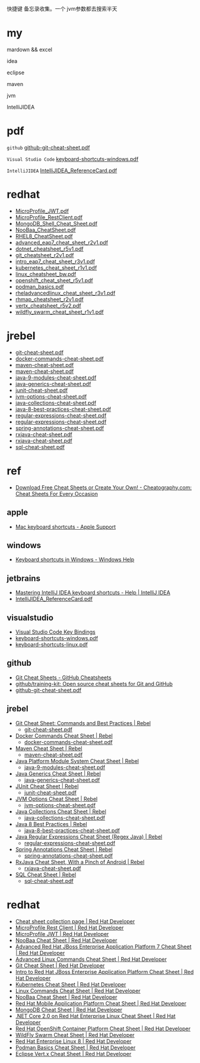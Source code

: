 快捷键 备忘录收集。一个 jvm参数都去搜索半天 


# my 
mardown && excel

idea

eclipse

maven 


jvm

IntelliJIDEA





# pdf
 
`github` [github-git-cheat-sheet.pdf](resources/github/github-git-cheat-sheet.pdf)

`Visual Studio Code` [keyboard-shortcuts-windows.pdf](resources/visualstudio/keyboard-shortcuts-windows.pdf)

`IntelliJIDEA` [IntelliJIDEA_ReferenceCard.pdf](resources/jetbrains/IntelliJIDEA_ReferenceCard.pdf)


# redhat
- [MicroProfile_JWT.pdf](resources/redhat/MicroProfile_JWT.pdf)
- [MicroProfile_RestClient.pdf](resources/redhat/MicroProfile_RestClient.pdf)
- [MongoDB_Shell_Cheat_Sheet.pdf](resources/redhat/MongoDB_Shell_Cheat_Sheet.pdf)
- [NooBaa_CheatSheet.pdf](resources/redhat/NooBaa_CheatSheet.pdf)
- [RHEL8_CheatSheet.pdf](resources/redhat/RHEL8_CheatSheet.pdf)
- [advanced_eap7_cheat_sheet_r2v1.pdf](resources/redhat/advanced_eap7_cheat_sheet_r2v1.pdf)
- [dotnet_cheatsheet_r5v1.pdf](resources/redhat/dotnet_cheatsheet_r5v1.pdf)
- [git_cheatsheet_r2v1.pdf](resources/redhat/git_cheatsheet_r2v1.pdf)
- [intro_eap7_cheat_sheet_r3v1.pdf](resources/redhat/intro_eap7_cheat_sheet_r3v1.pdf)
- [kubernetes_cheat_sheet_r1v1.pdf](resources/redhat/kubernetes_cheat_sheet_r1v1.pdf)
- [linux_cheatsheet_bw.pdf](resources/redhat/linux_cheatsheet_bw.pdf)
- [openshift_cheat_sheet_r5v1.pdf](resources/redhat/openshift_cheat_sheet_r5v1.pdf)
- [podman_basics.pdf](resources/redhat/podman_basics.pdf)
- [rheladvancedlinux_cheat_sheet_r3v1.pdf](resources/redhat/rheladvancedlinux_cheat_sheet_r3v1.pdf)
- [rhmap_cheatsheet_r2v1.pdf](resources/redhat/rhmap_cheatsheet_r2v1.pdf)
- [vertx_cheatsheet_r5v2.pdf](resources/redhat/vertx_cheatsheet_r5v2.pdf)
- [wildfly_swarm_cheat_sheet_r1v1.pdf](resources/redhat/wildfly_swarm_cheat_sheet_r1v1.pdf)

# jrebel
- [git-cheat-sheet.pdf](resources/jrebel/git-cheat-sheet.pdf)
- [docker-commands-cheat-sheet.pdf](resources/jrebel/docker-commands-cheat-sheet.pdf)
- [maven-cheat-sheet.pdf](resources/jrebel/maven-cheat-sheet.pdf)
- [maven-cheat-sheet.pdf](resources/jrebel/maven-cheat-sheet.pdf)
- [java-9-modules-cheat-sheet.pdf](resources/jrebel/java-9-modules-cheat-sheet.pdf)
- [java-generics-cheat-sheet.pdf](resources/jrebel/java-generics-cheat-sheet.pdf)
- [junit-cheat-sheet.pdf](resources/jrebel/junit-cheat-sheet.pdf)
- [jvm-options-cheat-sheet.pdf](resources/jrebel/jvm-options-cheat-sheet.pdf)
- [java-collections-cheat-sheet.pdf](resources/jrebel/java-collections-cheat-sheet.pdf)
- [java-8-best-practices-cheat-sheet.pdf](resources/jrebel/java-8-best-practices-cheat-sheet.pdf)
- [regular-expressions-cheat-sheet.pdf](resources/jrebel/regular-expressions-cheat-sheet.pdf)
- [regular-expressions-cheat-sheet.pdf](resources/jrebel/regular-expressions-cheat-sheet.pdf)
- [spring-annotations-cheat-sheet.pdf](resources/jrebel/spring-annotations-cheat-sheet.pdf)
- [rxjava-cheat-sheet.pdf](resources/jrebel/rxjava-cheat-sheet.pdf)
- [rxjava-cheat-sheet.pdf](resources/jrebel/rxjava-cheat-sheet.pdf)
- [sql-cheat-sheet.pdf](resources/jrebel/sql-cheat-sheet.pdf)


# ref

- [Download Free Cheat Sheets or Create Your Own! - Cheatography.com: Cheat Sheets For Every Occasion](https://cheatography.com/)


## apple

- [Mac keyboard shortcuts - Apple Support](https://support.apple.com/en-us/HT201236)

## windows

- [Keyboard shortcuts in Windows - Windows Help](https://support.microsoft.com/en-us/help/12445/windows-keyboard-shortcuts)

## jetbrains

- [Mastering IntelliJ IDEA keyboard shortcuts - Help | IntelliJ IDEA](https://www.jetbrains.com/help/idea/mastering-keyboard-shortcuts.html)
- [IntelliJIDEA_ReferenceCard.pdf](https://resources.jetbrains.com/storage/products/intellij-idea/docs/IntelliJIDEA_ReferenceCard.pdf)

 

## visualstudio

- [Visual Studio Code Key Bindings](https://code.visualstudio.com/docs/getstarted/keybindings)
- [keyboard-shortcuts-windows.pdf](https://code.visualstudio.com/shortcuts/keyboard-shortcuts-windows.pdf)
- [keyboard-shortcuts-linux.pdf](https://code.visualstudio.com/shortcuts/keyboard-shortcuts-linux.pdf)

## github


- [Git Cheat Sheets - GitHub Cheatsheets](https://github.github.com/training-kit/)
- [github/training-kit: Open source cheat sheets for Git and GitHub](https://github.com/github/training-kit)
- [github-git-cheat-sheet.pdf](https://github.github.com/training-kit/downloads/github-git-cheat-sheet.pdf)


## jrebel

- [Git Cheat Sheet: Commands and Best Practices | Rebel](https://www.jrebel.com/blog/git-cheat-sheet)
    - [git-cheat-sheet.pdf](https://www.jrebel.com/system/files/git-cheat-sheet.pdf)
- [Docker Commands Cheat Sheet | Rebel](https://www.jrebel.com/blog/docker-commands-cheat-sheet)
    - [docker-commands-cheat-sheet.pdf](https://www.jrebel.com/system/files/docker-commands-cheat-sheet.pdf)
- [Maven Cheat Sheet | Rebel](https://www.jrebel.com/resources/maven-cheat-sheet)
    - [maven-cheat-sheet.pdf](https://www.jrebel.com/system/files/maven-cheat-sheet.pdf) 
- [Java Platform Module System Cheat Sheet | Rebel](https://www.jrebel.com/resources/java-platform-module-system-cheat-sheet)
    - [java-9-modules-cheat-sheet.pdf](https://www.jrebel.com/system/files/java-9-modules-cheat-sheet.pdf)
- [Java Generics Cheat Sheet | Rebel](https://www.jrebel.com/blog/java-generics-cheat-sheet)
    - [java-generics-cheat-sheet.pdf](https://www.jrebel.com/system/files/java-generics-cheat-sheet.pdf)
- [JUnit Cheat Sheet | Rebel](https://www.jrebel.com/blog/junit-cheat-sheet)
    - [junit-cheat-sheet.pdf](https://www.jrebel.com/system/files/junit-cheat-sheet.pdf)
- [JVM Options Cheat Sheet | Rebel](https://www.jrebel.com/blog/jvm-options-cheat-sheet)
    - [jvm-options-cheat-sheet.pdf](https://www.jrebel.com/system/files/jvm-options-cheat-sheet.pdf)
- [Java Collections Cheat Sheet | Rebel](https://www.jrebel.com/blog/java-collections-cheat-sheet)
    - [java-collections-cheat-sheet.pdf](https://www.jrebel.com/system/files/java-collections-cheat-sheet.pdf)
- [Java 8 Best Practices | Rebel](https://www.jrebel.com/resources/java-8-best-practices)
    - [java-8-best-practices-cheat-sheet.pdf](https://www.jrebel.com/system/files/java-8-best-practices-cheat-sheet.pdf)
- [Java Regular Expressions Cheat Sheet (Regex Java) | Rebel](https://www.jrebel.com/blog/java-regular-expressions-cheat-sheet)
    - [regular-expressions-cheat-sheet.pdf](https://www.jrebel.com/system/files/regular-expressions-cheat-sheet.pdf)
- [Spring Annotations Cheat Sheet | Rebel](https://www.jrebel.com/blog/spring-annotations-cheat-sheet)
    - [spring-annotations-cheat-sheet.pdf](https://www.jrebel.com/system/files/spring-annotations-cheat-sheet.pdf)
- [RxJava Cheat Sheet, With a Pinch of Android | Rebel](https://www.jrebel.com/blog/rxjava-cheat-sheet)
    - [rxjava-cheat-sheet.pdf](https://www.jrebel.com/system/files/rxjava-cheat-sheet.pdf)
- [SQL Cheat Sheet | Rebel](https://www.jrebel.com/blog/sql-cheat-sheet)
    - [sql-cheat-sheet.pdf](https://www.jrebel.com/system/files/sql-cheat-sheet.pdf)


# redhat
* [Cheat sheet collection page | Red Hat Developer](https://developers.redhat.com/cheatsheets/)
* [MicroProfile Rest Client | Red Hat Developer](https://developers.redhat.com/cheatsheets/microprofile-rest-client/)
* [MicroProfile JWT | Red Hat Developer](https://developers.redhat.com/cheatsheets/microprofile-jwt/)
* [NooBaa Cheat Sheet | Red Hat Developer](https://developers.redhat.com/cheat-sheets/noobaa-cheat-sheet/)
* [Advanced Red Hat JBoss Enterprise Application Platform 7 Cheat Sheet | Red Hat Developer](https://developers.redhat.com/cheat-sheets/advanced-red-hat-jboss-enterprise-application-platform-7/old/)
* [Advanced Linux Commands Cheat Sheet | Red Hat Developer](https://developers.redhat.com/cheat-sheets/advanced-linux-commands/old/)
* [Git Cheat Sheet | Red Hat Developer](https://developers.redhat.com/cheat-sheets/git/old/)
* [Intro to Red Hat JBoss Enterprise Application Platform Cheat Sheet | Red Hat Developer](https://developers.redhat.com/cheat-sheets/intro-red-hat-jboss-enterprise-application-platform/old/)
* [Kubernetes Cheat Sheet | Red Hat Developer](https://developers.redhat.com/cheat-sheets/kubernetes/old/)
* [Linux Commands Cheat Sheet | Red Hat Developer](https://developers.redhat.com/cheat-sheets/linux-commands-cheat-sheet/old/)
* [NooBaa Cheat Sheet | Red Hat Developer](https://developers.redhat.com/cheat-sheets/noobaa-cheat-sheet/)
* [Red Hat Mobile Application Platform Cheat Sheet | Red Hat Developer](https://developers.redhat.com/cheat-sheets/red-hat-mobile-application-platform/old/)
* [MongoDB Cheat Sheet | Red Hat Developer](https://developers.redhat.com/cheat-sheets/mongodb-cheat-sheet/old/)
* [.NET Core 2.0 on Red Hat Enterprise Linux Cheat Sheet | Red Hat Developer](https://developers.redhat.com/cheat-sheets/net-core-red-hat-enterprise-linux/old/)
* [Red Hat OpenShift Container Platform Cheat Sheet | Red Hat Developer](https://developers.redhat.com/cheat-sheets/red-hat-openshift-container-platform/old/)
* [WildFly Swarm Cheat Sheet | Red Hat Developer](https://developers.redhat.com/cheat-sheets/wildfly-swarm-cheat-sheet/old/)
* [Red Hat Enterprise Linux 8 | Red Hat Developer](https://developers.redhat.com/cheat-sheets/red-hat-enterprise-linux-8/old/)
* [Podman Basics Cheat Sheet | Red Hat Developer](https://developers.redhat.com/cheat-sheets/podman-basics/old/)
* [Eclipse Vert.x Cheat Sheet | Red Hat Developer](https://developers.redhat.com/cheat-sheets/eclipse-vertx-cheat-sheet/old/)